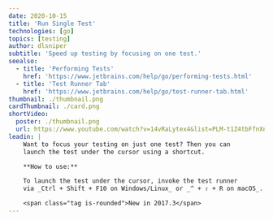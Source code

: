 ```yaml
---
date: 2020-10-15
title: 'Run Single Test'
technologies: [go]
topics: [testing]
author: dlsniper
subtitle: 'Speed up testing by focusing on one test.'
seealso:
  - title: 'Performing Tests'
    href: 'https://www.jetbrains.com/help/go/performing-tests.html'
  - title: 'Test Runner Tab'
    href: 'https://www.jetbrains.com/help/go/test-runner-tab.html'
thumbnail: ./thumbnail.png
cardThumbnail: ./card.png
shortVideo:
  poster: ./thumbnail.png
  url: https://www.youtube.com/watch?v=14vRaLytex4&list=PLM-t1Z4tbFfnXnghmtk6WVz10_pivOw25&index=28&t=0s
leadin: |
    Want to focus your testing on just one test? Then you can
    launch the test under the cursor using a shortcut.

    **How to use:**

    To launch the test under the cursor, invoke the test runner
    via _Ctrl + Shift + F10 on Windows/Linux_ or _^ + ⇧ + R on macOS_.

    <span class="tag is-rounded">New in 2017.3</span>
---
```

